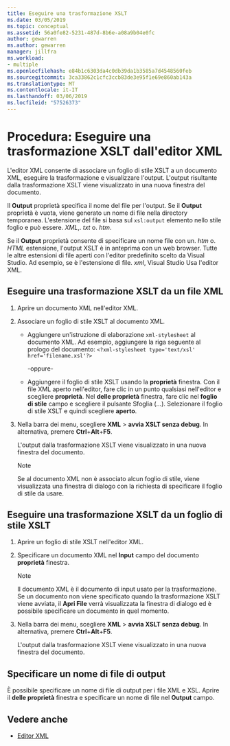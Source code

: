 ```yaml
---
title: Eseguire una trasformazione XSLT
ms.date: 03/05/2019
ms.topic: conceptual
ms.assetid: 56a0fe82-5231-487d-8b6e-a08a9b04e0fc
author: gewarren
ms.author: gewarren
manager: jillfra
ms.workload:
- multiple
ms.openlocfilehash: e84b1c6303da4c0db39da1b3585a7d4548560feb
ms.sourcegitcommit: 3ca33862c1cfc3ccb83de3e95f1e69e860ab143a
ms.translationtype: MT
ms.contentlocale: it-IT
ms.lasthandoff: 03/06/2019
ms.locfileid: "57526373"
---
```

# <a name="how-to-execute-an-xslt-transformation-from-the-xml-editor"></a>Procedura: Eseguire una trasformazione XSLT dall'editor XML

L'editor XML consente di associare un foglio di stile XSLT a un documento XML, eseguire la trasformazione e visualizzare l'output. L'output risultante dalla trasformazione XSLT viene visualizzato in una nuova finestra del documento.

Il **Output** proprietà specifica il nome del file per l'output. Se il **Output** proprietà è vuota, viene generato un nome di file nella directory temporanea. L'estensione del file si basa sul `xsl:output` elemento nello stile foglio e può essere. *XML*,. *txt* o. *htm*.

Se il **Output** proprietà consente di specificare un nome file con un. *htm* o. *HTML* estensione, l'output XSLT è in anteprima con un web browser. Tutte le altre estensioni di file aperti con l'editor predefinito scelto da Visual Studio. Ad esempio, se è l'estensione di file. *xml*, Visual Studio Usa l'editor XML.

## <a name="execute-an-xslt-transformation-from-an-xml-file"></a>Eseguire una trasformazione XSLT da un file XML

1. Aprire un documento XML nell'editor XML.

2. Associare un foglio di stile XSLT al documento XML.

    - Aggiungere un'istruzione di elaborazione `xml-stylesheet` al documento XML. Ad esempio, aggiungere la riga seguente al prologo del documento: `<?xml-stylesheet type='text/xsl' href='filename.xsl'?>`

       -oppure-

    - Aggiungere il foglio di stile XSLT usando la **proprietà** finestra. Con il file XML aperto nell'editor, fare clic in un punto qualsiasi nell'editor e scegliere **proprietà**. Nel **delle proprietà** finestra, fare clic nel **foglio di stile** campo e scegliere il pulsante Sfoglia (...). Selezionare il foglio di stile XSLT e quindi scegliere **aperto**.

3. Nella barra dei menu, scegliere **XML** > **avvia XSLT senza debug**. In alternativa, premere **Ctrl**+**Alt**+**F5**.

   L'output dalla trasformazione XSLT viene visualizzato in una nuova finestra del documento.

   > [!NOTE]
   > Se al documento XML non è associato alcun foglio di stile, viene visualizzata una finestra di dialogo con la richiesta di specificare il foglio di stile da usare.

## <a name="execute-an-xslt-transformation-from-an-xslt-style-sheet"></a>Eseguire una trasformazione XSLT da un foglio di stile XSLT

1. Aprire un foglio di stile XSLT nell'editor XML.

2. Specificare un documento XML nel **Input** campo del documento **proprietà** finestra.

   > [!NOTE]
   > Il documento XML è il documento di input usato per la trasformazione. Se un documento non viene specificato quando la trasformazione XSLT viene avviata, il **Apri File** verrà visualizzata la finestra di dialogo ed è possibile specificare un documento in quel momento.

3. Nella barra dei menu, scegliere **XML** > **avvia XSLT senza debug**. In alternativa, premere **Ctrl**+**Alt**+**F5**.

   L'output dalla trasformazione XSLT viene visualizzato in una nuova finestra del documento.

## <a name="specify-an-output-file-name"></a>Specificare un nome di file di output

È possibile specificare un nome di file di output per i file XML e XSL. Aprire il **delle proprietà** finestra e specificare un nome di file nel **Output** campo.

## <a name="see-also"></a>Vedere anche

- [Editor XML](../xml-tools/xml-editor.md)